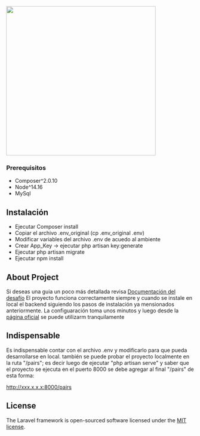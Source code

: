 <img src="https://github.com/ChaeMendoza/evaluacion_crm/blob/main/resources/images/dise%C3%B1o.png?raw=true" width="400">

### Prerequisitos
- Composer^2.0.10
- Node^14.16
- MySql

## Instalación
- Ejecutar Composer install
- Copiar el archivo .env_original (cp .env_original .env)
- Modificar variables del archivo .env de acuedo al ambiente
- Crear App_Key -> ejecutar php artisan key:generate
- Ejecutar php artisan migrate
- Ejecutar npm install

## About Project

Si deseas una guia un poco más detallada revisa <a href="https://israels-organization-1.gitbook.io/docs/">Documentación del desafío</a>
El proyecto funciona correctamente siempre y cuando se instale en local el backend siguiendo los pasos de instalación ya mensionados anteriormente. La configuaración toma unos minutos y luego desde la <a href="https://desafio-tech.web.app/">página oficial</a> se puede utilizarm tranquilamente

## Indispensable

Es indispensable contar con el archivo .env y modificarlo para que pueda desarrollarse en local.
también se puede probar el proyecto localmente en la ruta "/pairs"; es decir luego de ejecutar "php artisan serve" y saber que el proyecto se ejecuta en el puerto 8000 se debe agregar al final "/pairs" de esta forma:

http://xxx.x.x.x:8000/pairs

## License

The Laravel framework is open-sourced software licensed under the [MIT license](https://opensource.org/licenses/MIT).
